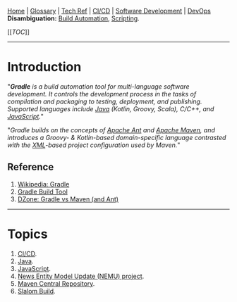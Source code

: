 [Home](/Slalom-LLC/Slalom-Consulting) | [Glossary](/Glossary) | [Tech Ref](/Tech-Ref) | [CI/CD](/Tech-Ref/Software-Development/DevOps-\(Development-and-IT-Operations\)/CI-CD-\(Continuous-Integration-%2D-Continuous-Delivery\)) | [Software Development](/Tech-Ref/Software-Development) | [DevOps](/Tech-Ref/Software-Development/DevOps-\(Development-and-IT-Operations\))
**Disambiguation:** [Build Automation](/Tech-Ref/Software-Development/DevOps-\(Development-and-IT-Operations\)/Build-Automation), [Scripting](/Tech-Ref/Software-Development/Scripting).

[[_TOC_]]

---
# Introduction
"_***Gradle*** is a build automation tool for multi-language software development. It controls the development process in the tasks of compilation and packaging to testing, deployment, and publishing. Supported languages include [Java](/Tech-Ref/Software-Development/Java) (Kotlin, Groovy, Scala), C/C++, and [JavaScript](/Tech-Ref/Software-Development/JavaScript)._"

"_Gradle builds on the concepts of [Apache Ant](/Tech-Ref/Apache-Software-Foundation/Apache-Ant) and [Apache Maven](/Tech-Ref/Apache-Software-Foundation/Apache-Maven), and introduces a Groovy- & Kotlin-based domain-specific language contrasted with the [XML](/Tech-Ref/Software-Development/Markup-Language/XML-\(eXtensible-Markup-Language\))-based project configuration used by Maven._"

## Reference
1. [Wikipedia: Gradle](https://en.wikipedia.org/wiki/gradle)
1. [Gradle Build Tool](https://gradle.org/)
1. [DZone: Gradle vs Maven (and Ant)](https://dzone.com/articles/gradle-vs-maven)

---
# Topics
1. [CI/CD](/Tech-Ref/Software-Development/DevOps-\(Development-and-IT-Operations\)/CI-CD-\(Continuous-Integration-%2D-Continuous-Delivery\)).
1. [Java](/Tech-Ref/Software-Development/Java).
1. [JavaScript](/Tech-Ref/Software-Development/JavaScript).
1. [News Entity Model Update (NEMU) project](/Clients/Apple/FruitCo-\(Apple\)/FruitCo-FnB/NEMU-\(News-Entity-Model-Update\)).
1. [Maven Central Repository](/Tech-Ref/Apache-Software-Foundation/Apache-Maven/Maven-Central-Repository).
1. [Slalom Build](/Slalom-LLC/Slalom-Build).
